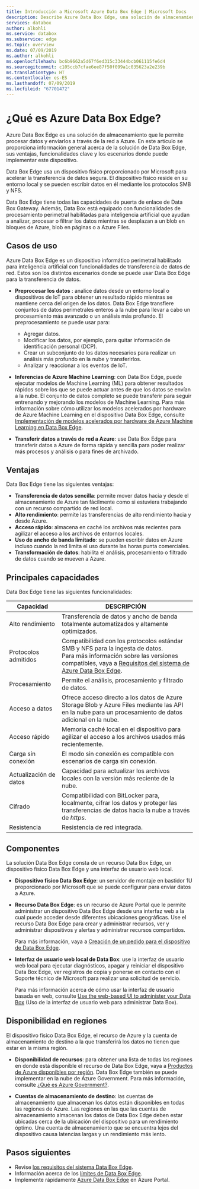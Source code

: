 ```yaml
---
title: Introducción a Microsoft Azure Data Box Edge | Microsoft Docs
description: Describe Azure Data Box Edge, una solución de almacenamiento que usa un dispositivo físico para las transferencias basadas en red a Azure.
services: databox
author: alkohli
ms.service: databox
ms.subservice: edge
ms.topic: overview
ms.date: 07/09/2019
ms.author: alkohli
ms.openlocfilehash: bc6b9662a5d67f6ed315c33444bcb061115fe6d4
ms.sourcegitcommit: c105ccb7cfae6ee87f50f099a1c035623a2e239b
ms.translationtype: HT
ms.contentlocale: es-ES
ms.lasthandoff: 07/09/2019
ms.locfileid: "67701472"
---
```

# <a name="what-is-azure-data-box-edge"></a>¿Qué es Azure Data Box Edge? 

Azure Data Box Edge es una solución de almacenamiento que le permite procesar datos y enviarlos a través de la red a Azure. En este artículo se proporciona información general acerca de la solución de Data Box Edge, sus ventajas, funcionalidades clave y los escenarios donde puede implementar este dispositivo. 

Data Box Edge usa un dispositivo físico proporcionado por Microsoft para acelerar la transferencia de datos segura. El dispositivo físico reside en su entorno local y se pueden escribir datos en él mediante los protocolos SMB y NFS. 

Data Box Edge tiene todas las capacidades de puerta de enlace de Data Box Gateway. Además, Data Box está equipado con funcionalidades de procesamiento perimetral habilitadas para inteligencia artificial que ayudan a analizar, procesar o filtrar los datos mientras se desplazan a un blob en bloques de Azure, blob en páginas o a Azure Files.  

## <a name="use-cases"></a>Casos de uso

Azure Data Box Edge es un dispositivo informático perimetral habilitado para inteligencia artificial con funcionalidades de transferencia de datos de red. Estos son los distintos escenarios donde se puede usar Data Box Edge para la transferencia de datos.

- **Preprocesar los datos** : analice datos desde un entorno local o dispositivos de IoT para obtener un resultado rápido mientras se mantiene cerca del origen de los datos. Data Box Edge transfiere conjuntos de datos perimetrales enteros a la nube para llevar a cabo un procesamiento más avanzado o un análisis más profundo.  El preprocesamiento se puede usar para: 

    - Agregar datos.
    - Modificar los datos, por ejemplo, para quitar información de identificación personal (DCP).
    - Crear un subconjunto de los datos necesarios para realizar un análisis más profundo en la nube y transferirlos.
    - Analizar y reaccionar a los eventos de IoT. 

- **Inferencias de Azure Machine Learning**: con Data Box Edge, puede ejecutar modelos de Machine Learning (ML) para obtener resultados rápidos sobre los que se puede actuar antes de que los datos se envían a la nube. El conjunto de datos completo se puede transferir para seguir entrenando y mejorando los modelos de Machine Learning. Para más información sobre cómo utilizar los modelos acelerados por hardware de Azure Machine Learning en el dispositivo Data Box Edge, consulte [Implementación de modelos acelerados por hardware de Azure Machine Learning en Data Box Edge](https://docs.microsoft.com/azure/machine-learning/service/how-to-deploy-fpga-web-service#deploy-to-a-local-edge-server).

- **Transferir datos a través de red a Azure**: use Data Box Edge para transferir datos a Azure de forma rápida y sencilla para poder realizar más procesos y análisis o para fines de archivado. 

## <a name="benefits"></a>Ventajas

Data Box Edge tiene las siguientes ventajas:

- **Transferencia de datos sencilla**: permite mover datos hacia y desde el almacenamiento de Azure tan fácilmente como si estuviera trabajando con un recurso compartido de red local.  
- **Alto rendimiento**: permite las transferencias de alto rendimiento hacia y desde Azure. 
- **Acceso rápido**: almacena en caché los archivos más recientes para agilizar el acceso a los archivos de entornos locales.  
- **Uso de ancho de banda limitado**: se pueden escribir datos en Azure incluso cuando la red limita el uso durante las horas punta comerciales.  
- **Transformación de datos**: habilita el análisis, procesamiento o filtrado de datos cuando se mueven a Azure.

## <a name="key-capabilities"></a>Principales capacidades

Data Box Edge tiene las siguientes funcionalidades:

|Capacidad |DESCRIPCIÓN  |
|---------|---------|
|Alto rendimiento     | Transferencia de datos y ancho de banda totalmente automatizados y altamente optimizados.|
|Protocolos admitidos     | Compatibilidad con los protocolos estándar SMB y NFS para la ingesta de datos. <br> Para más información sobre las versiones compatibles, vaya a [Requisitos del sistema de Azure Data Box Edge](data-box-edge-system-requirements.md).|
|Procesamiento       |Permite el análisis, procesamiento y filtrado de datos.|
|Acceso a datos     | Ofrece acceso directo a los datos de Azure Storage Blob y Azure Files mediante las API en la nube para un procesamiento de datos adicional en la nube.|
|Acceso rápido     | Memoria caché local en el dispositivo para agilizar el acceso a los archivos usados más recientemente.|
|Carga sin conexión     | El modo sin conexión es compatible con escenarios de carga sin conexión.|
|Actualización de datos     | Capacidad para actualizar los archivos locales con la versión más reciente de la nube.|
|Cifrado    | Compatibilidad con BitLocker para, localmente, cifrar los datos y proteger las transferencias de datos hacia la nube a través de *https*.       |
|Resistencia     | Resistencia de red integrada.        |


## <a name="components"></a>Componentes

La solución Data Box Edge consta de un recurso Data Box Edge, un dispositivo físico Data Box Edge y una interfaz de usuario web local.

* **Dispositivo físico Data Box Edge**: un servidor de montaje en bastidor 1U proporcionado por Microsoft que se puede configurar para enviar datos a Azure. 
    
* **Recurso Data Box Edge**: es un recurso de Azure Portal que le permite administrar un dispositivo Data Box Edge desde una interfaz web a la cual puede acceder desde diferentes ubicaciones geográficas. Use el recurso Data Box Edge para crear y administrar recursos, ver y administrar dispositivos y alertas y administrar recursos compartidos.  

    <!--![The Data Box Edge service in Azure portal](media/data-box-overview/data-box-Edge-service1.png)-->

    Para más información, vaya a [Creación de un pedido para el dispositivo de Data Box Edge](data-box-edge-deploy-prep.md#create-a-new-resource).

* **Interfaz de usuario web local de Data Box**: use la interfaz de usuario web local para ejecutar diagnósticos, apagar y reiniciar el dispositivo Data Box Edge, ver registros de copia y ponerse en contacto con el Soporte técnico de Microsoft para realizar una solicitud de servicio.

    <!--![The Data Box Edge local web UI](media/data-box-Edge-overview/data-box-Edge-local-web-ui.png)-->

    Para más información acerca de cómo usar la interfaz de usuario basada en web, consulte [Use the web-based UI to administer your Data Box](data-box-edge-manage-access-power-connectivity-mode.md) (Uso de la interfaz de usuario web para administrar Data Box).


## <a name="region-availability"></a>Disponibilidad en regiones

El dispositivo físico Data Box Edge, el recurso de Azure y la cuenta de almacenamiento de destino a la que transferirá los datos no tienen que estar en la misma región.

- **Disponibilidad de recursos**: para obtener una lista de todas las regiones en donde está disponible el recurso de Data Box Edge, vaya a [Productos de Azure disponibles por región](https://azure.microsoft.com/global-infrastructure/services/?products=databox&regions=all). Data Box Edge también se puede implementar en la nube de Azure Government. Para más información, consulte [¿Qué es Azure Government?](https://docs.microsoft.com/azure/azure-government/documentation-government-welcome).
    
- **Cuentas de almacenamiento de destino**: las cuentas de almacenamiento que almacenan los datos están disponibles en todas las regiones de Azure. Las regiones en las que las cuentas de almacenamiento almacenan los datos de Data Box Edge deben estar ubicadas cerca de la ubicación del dispositivo para un rendimiento óptimo. Una cuenta de almacenamiento que se encuentra lejos del dispositivo causa latencias largas y un rendimiento más lento. 


## <a name="next-steps"></a>Pasos siguientes

- Revise [los requisitos del sistema Data Box Edge](data-box-edge-system-requirements.md).
- Información acerca de los [límites de Data Box Edge](data-box-edge-limits.md).
- Implemente rápidamente [Azure Data Box Edge](data-box-edge-deploy-prep.md) en Azure Portal.




